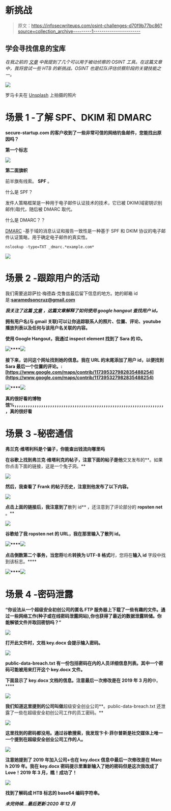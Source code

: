 # 新挑战

> 原文：<https://infosecwriteups.com/osint-challenges-d70f9b77bc86?source=collection_archive---------1----------------------->

## 学会寻找信息的宝库

*在我之前的* [*文章*](https://medium.com/bugbountywriteup/perform-reconnaissance-the-legal-way-osint-80c159b1402a) *中我提到了几个可以用于被动侦察的 OSINT 工具。在这篇文章中，我将尝试一些 HTB 的新挑战。OSINT 也是红队评估侦察阶段的关键技能之一。*

![](img/9483d2db5ec2115e4289952e2025ac8d.png)

罗马卡夫在 [Unsplash](https://unsplash.com?utm_source=medium&utm_medium=referral) 上拍摄的照片

# 场景 1 -了解 SPF、DKIM 和 DMARC

**secure-startup.com 的客户收到了一些非常可信的网络钓鱼邮件，您能找出原因吗？**

**第一个标志**

![](img/ade68157e244274a0c2214ec05a3dec0.png)

**第二面旗帜**

前半旗有线索。 **SPF** 。

什么是 SPF？

发件人策略框架是一种用于电子邮件认证技术的技术，它已被 DKIM(域密钥识别邮件)取代，随后被 DMARC 取代。

什么是 DMARC？？

[DMARC](https://dmarc.org) -基于域的消息认证和报告一致性是一种基于 SPF 和 DKIM 协议的电子邮件认证策略，用于确定电子邮件的真实性。

`nslookup -type=TXT _dmarc.*example.com*`

![](img/5964a9a82151d976d22fec3fdc65747a.png)

# 场景 2 -跟踪用户的活动

我们需要追踪萨拉·梅德森·克鲁兹最后留下信息的地方。她的邮箱 id 是:[**saramedsoncruz@gmail.com**](mailto:saramedsoncruz@gmail.com)

***我关注了这篇* [*文章*](https://sector035.nl/articles/keeping-a-grip-on-google-ids) *，这篇文章解释了如何使用 google hangout 查找用户 id。***

**拥有用户名(与 gmail 关联)可以让你追踪联系人的照片、位置、评论、youtube 播放列表以及任何与该用户名关联的内容。**

**使用 Google Hangout，我通过 inspect element 找到了 Sara 的 ID。**

**![](img/f8744cb8ab4c44739fa94388e0d497d3.png)****![](img/954639e61ec74ddfd279dc8558042e3e.png)**

**接下来，访问这个网址找到她的信息。我在 URL 的末尾添加了用户 id，以便找到 Sara 最后一个位置的评论。:[https://www.google.com/maps/contrib/117395327982835488254](https://www.google.com/maps/contrib/117395327982835488254)**

**![](img/2b603edaa9c13a522651605c6fc534f1.png)****![](img/82a6def68b66cce2ee9be7358db746ee.png)**

**真的很好看的博物馆%，，，，，，，，，，，，，，，，，，，，，，，，，，，，，，，，，，，，，，，，，，，，，，，，，，，，，，，，，，，，，，，，，，，，真的很好看**

# **场景 3 -秘密通信**

**弗兰克·维塔利科是个骗子，你能查出钱流向哪里吗**

**在谷歌上找到弗兰克·维塔利克的帖子，注意下面的帖子是他**交叉发布的**。如果你点击下面的链接，这是一个兔子洞。**

**![](img/f54dee8dc0305c3100c9c96b3ef7c974.png)**

**然后，我查看了 Frank 的帖子历史，注意到他发布了以下内容。**

**![](img/486fc46ee5f3c3ca19014ae8f4b364a9.png)**

**点击上面的链接后，我注意到了**散列 id** ，还注意到了评论部分的 **ropsten net** 。**

**![](img/9f34bbb4dc1916b3b98820df9a1855d0.png)**

**谷歌给了我 ropsten net 的 URL，我在那里输入了散列 id。**

**![](img/cebe1507045de3c9b531a320e4de4ebe.png)****![](img/5078d0e2817ccc8c5218cbb60bdda2a6.png)**

**点击倒数第二个事务，当您将**哈希**转换为 **UTF-8** 格式**时，您将在**输入 id** 字段中找到该标志。****

**![](img/9632a6e034df72ea02b0799372dbfb48.png)****![](img/da0cac6d48750bd8b7982df32b0ee292.png)**

# **场景 4 -密码泄露**

****“你设法从一个超级安全初创公司的匿名 FTP 服务器上下载了一些有趣的文件。通过一些网络工作(种子或在线密码泄露网站),你也获得了最近的数据泄露转储。你能解锁文件并取回密钥吗？”****

**![](img/14408ac45a6952ab4a9384bce9bf8bef.png)**

**打开此文件时，文档 key.docx 会提示输入密码。**

**![](img/e65219e41aa1af3083477e38f386cf42.png)**

****public-data-breach.txt** 有一份包括**密码**在内的人员详细信息列表。其中一个密码可能被用来打开这个 **key.docx** 文件。**

**下面显示了 key.docx 文档的信息。注意最后一次修改是在 2019 年 3 月的**中。****

**![](img/1305d6b696f19686a4b766ad339d07d7.png)**

**我们知道这里提到的公司叫做**超级安全创业公司**。public-data-breach.txt 还泄露了一些在超级安全初创公司工作的员工密码。**

**![](img/e465eef881a404ff1d50f90f6f99c3cc.png)**

**这里找到的密码都没用。通过谷歌搜索，我发现卞卡·菲尔普斯是社交媒体上唯一一个提到在超级安全创业公司工作的人。**

**![](img/fa28cd760c91ad0ae2001f5831913aa2.png)**

**注意她提到了 2019 年加入公司+也在 key.docx 信息中最后一次修改是在 Marc h 2019 年。我在 key.docx 密码提示里重新输入了她的密码但是这次我改成了 Love！2019 年 3 月，瞧！成功了！**

**![](img/539a32e538f33e12e6b3bff2b3fa7500.png)**

**找到了解码成 HTB 标志的 base64 编码字符串。**

***未完待续…最后更新:2020 年 12 月***